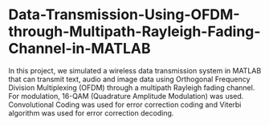 # Data-Transmission-Using-OFDM-through-Multipath-Rayleigh-Fading-Channel-in-MATLAB
In this project, we simulated a wireless data transmission system in MATLAB that can transmit text, audio and image data using Orthogonal Frequency Division Multiplexing (OFDM) through a multipath Rayleigh fading channel. For modulation, 16-QAM (Quadrature Amplitude Modulation) was used. Convolutional Coding was used for error correction coding and Viterbi algorithm was used for error correction decoding.
